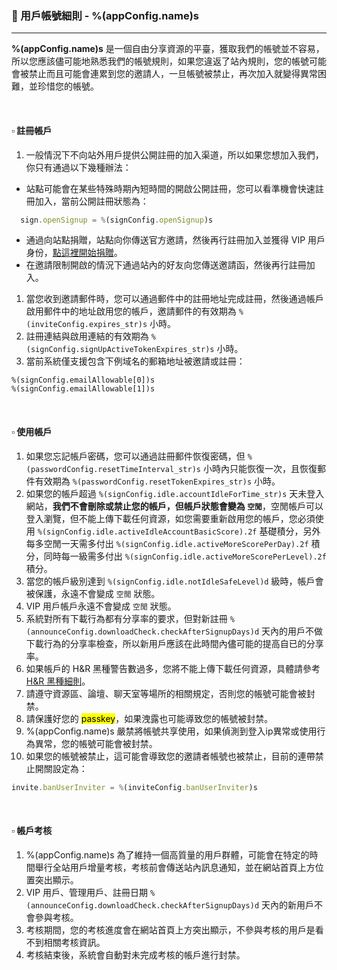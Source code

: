 ### :orange_book: 用戶帳號細則 - %(appConfig.name)s
---
**%(appConfig.name)s** 是一個自由分享資源的平臺，獲取我們的帳號並不容易，所以您應該儘可能地熟悉我們的帳號規則，如果您違返了站內規則，您的帳號可能會被禁止而且可能會連累到您的邀請人，一旦帳號被禁止，再次加入就變得異常困難，並珍惜您的帳號。

&emsp;

#### :white_small_square: 註冊帳戶
1. 一般情況下不向站外用戶提供公開註冊的加入渠道，所以如果您想加入我們，你只有通過以下幾種辦法：
  * 站點可能會在某些特殊時期內短時間的開啟公開註冊，您可以看準機會快速註冊加入，當前公開註冊狀態為：
  ```javascript
	sign.openSignup = %(signConfig.openSignup)s
  ```
  * 通過向站點捐贈，站點向你傳送官方邀請，然後再行註冊加入並獲得 VIP 用戶身份，[點這裡開始捐贈](/vip/rules)。
  * 在邀請限制開啟的情況下通過站內的好友向您傳送邀請函，然後再行註冊加入。
  
1. 當您收到邀請郵件時，您可以通過郵件中的註冊地址完成註冊，然後通過帳戶啟用郵件中的地址啟用您的帳戶，邀請郵件的有效期為 `%(inviteConfig.expires_str)s` 小時。
1. 註冊連結與啟用連結的有效期為 `%(signConfig.signUpActiveTokenExpires_str)s` 小時。
1. 當前系統僅支援包含下例域名的郵箱地址被邀請或註冊：
```
%(signConfig.emailAllowable[0])s
%(signConfig.emailAllowable[1])s
```

&emsp;

#### :white_small_square: 使用帳戶

1. 如果您忘記帳戶密碼，您可以通過註冊郵件恢復密碼，但 `%(passwordConfig.resetTimeInterval_str)s` 小時內只能恢復一次，且恢復郵件有效期為 `%(passwordConfig.resetTokenExpires_str)s` 小時。
1. 如果您的帳戶超過 `%(signConfig.idle.accountIdleForTime_str)s` 天未登入網站，**我們不會刪除或禁止您的帳戶，但帳戶狀態會變為 `空閒`**，空閒帳戶可以登入瀏覽，但不能上傳下載任何資源，如您需要重新啟用您的帳戶，您必須使用 `%(signConfig.idle.activeIdleAccountBasicScore).2f` 基礎積分，另外每多空閒一天需多付出 `%(signConfig.idle.activeMoreScorePerDay).2f` 積分，同時每一級需多付出 `%(signConfig.idle.activeMoreScorePerLevel).2f` 積分。
1. 當您的帳戶級別達到 `%(signConfig.idle.notIdleSafeLevel)d` 級時，帳戶會被保護，永遠不會變成 `空閒` 狀態。
1. VIP 用戶帳戶永遠不會變成 `空閒` 狀態。
1. 系統對所有下載行為都有分享率的要求，但對新註冊 `%(announceConfig.downloadCheck.checkAfterSignupDays)d` 天內的用戶不做下載行為的分享率檢查，所以新用戶應該在此時間內儘可能的提高自已的分享率。
1. 如果帳戶的 H&R 黑種警告數過多，您將不能上傳下載任何資源，具體請參考 [H&R 黑種細則](/about/manual/hnrRules)。
1. 請遵守資源區、論壇、聊天室等場所的相關規定，否則您的帳號可能會被封禁。
1. 請保護好您的 <mark>passkey</mark>，如果洩露也可能導致您的帳號被封禁。
1. %(appConfig.name)s 嚴禁將帳號共享使用，如果偵測到登入ip異常或使用行為異常，您的帳號可能會被封禁。
1. 如果您的帳號被禁止，這可能會導致您的邀請者帳號也被禁止，目前的連帶禁止開關設定為：
```javascript
invite.banUserInviter = %(inviteConfig.banUserInviter)s
```

&emsp;

#### :white_small_square: 帳戶考核

1. %(appConfig.name)s 為了維持一個高質量的用戶群體，可能會在特定的時間舉行全站用戶增量考核，考核前會傳送站內訊息通知，並在網站首頁上方位置突出顯示。
1. VIP 用戶、管理用戶、註冊日期 `%(announceConfig.downloadCheck.checkAfterSignupDays)d` 天內的新用戶不會參與考核。
1. 考核期間，您的考核進度會在網站首頁上方突出顯示，不參與考核的用戶是看不到相關考核資訊。
1. 考核結束後，系統會自動對未完成考核的帳戶進行封禁。

